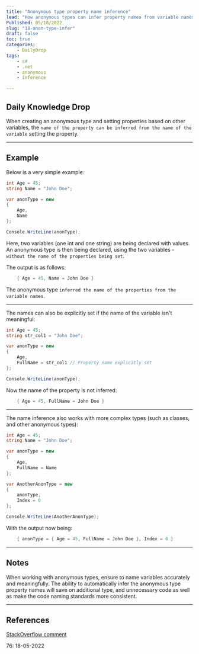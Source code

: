 ```yaml
---
title: "Anonymous type property name inference"
lead: "How anonymous types can infer property names from variable names"
Published: 05/18/2022
slug: "18-anon-type-infer"
draft: false
toc: true
categories:
    - DailyDrop
tags:
    - c#
    - .net
    - anonymous
    - inference

---
```


## Daily Knowledge Drop

When creating an anonymous type and setting properties based on other variables, the `name of the property can be inferred from the name of the variable` setting the property.

---

## Example

Below is a very simple example:

``` csharp
int Age = 45;
string Name = "John Doe";

var anonType = new
{
    Age,
    Name
};

Console.WriteLine(anonType);
```

Here, two variables (one int and one string) are being declared with values. An anonymous type is then being declared, using the two variables - `without the name of the properties being set`.

The output is as follows:

``` powershell
    { Age = 45, Name = John Doe }
```

The anonymous type `inferred the name of the properties from the variable names`.

---

The names can also be explicitly set if the name of the variable isn't meaningful:

``` csharp
int Age = 45;
string str_col1 = "John Doe";

var anonType = new
{
    Age,
    FullName = str_col1 // Property name explicitly set
};

Console.WriteLine(anonType);
```

Now the name of the property is not inferred:

``` powershell
    { Age = 45, FullName = John Doe }
```

---

The name inference also works with more complex types (such as classes, and other anonymous types):

``` csharp
int Age = 45;
string Name = "John Doe";

var anonType = new
{
    Age,
    FullName = Name
};

var AnotherAnonType = new
{
    anonType,
    Index = 0
};

Console.WriteLine(AnotherAnonType);
```

With the output now being:

``` powershell
    { anonType = { Age = 45, FullName = John Doe }, Index = 0 }
```


---

## Notes

When working with anonymous types, ensure to name variables accurately and meaningfully. The ability to automatically infer the anonymous type property names will save on additional type, and unnecessary code as well as make the code naming standards more consistent.

---

## References

[StackOverflow comment](https://stackoverflow.com/questions/9033/hidden-features-of-c/212905#212905)  

<?# DailyDrop ?>76: 18-05-2022<?#/ DailyDrop ?>

